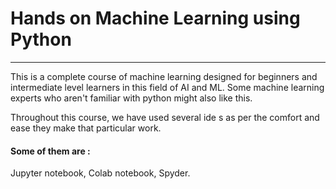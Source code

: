 # Hands on Machine Learning using Python
-----------------------------------------
This is a complete course of machine learning designed for beginners and intermediate level learners in this field of AI and ML. Some machine learning experts who aren't familiar with python might also like this.

Throughout this course, we have used several ide s as per the comfort and ease they make that particular work. 

#### Some of them are :
Jupyter notebook, Colab notebook, Spyder.
